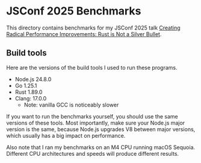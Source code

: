 # JSConf 2025 Benchmarks

This directory contains benchmarks for my JSConf 2025 talk [Creating Radical Performance Improvements: Rust is Not a Silver Bullet](https://nebri.us/talk/jsconf-us-2025-creating-radical-performance-improvements-rust-is-not-a-silver-bullet.html).

## Build tools

Here are the versions of the build tools I used to run these programs.
- Node.js 24.8.0
- Go 1.25.1
- Rust 1.89.0
- Clang: 17.0.0
  - Note: vanilla GCC is noticeably slower

If you want to run the benchmarks yourself, you should use the same versions of
these tools. Most importantly, make sure your Node.js major version is the same,
because Node.js upgrades V8 between major versions, which usually has a big
impact on performance.

Also note that I ran my benchmarks on an M4 CPU running macOS Sequoia. Different
CPU architectures and speeds will produce different results.
